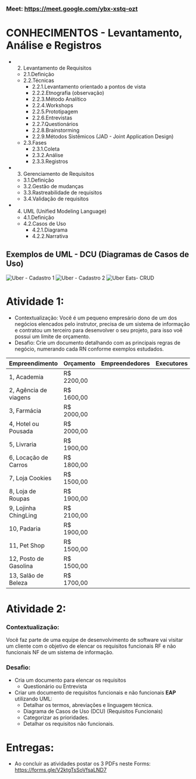 
 ### Meet: https://meet.google.com/ybx-xstq-ozt



# CONHECIMENTOS - Levantamento, Análise e Registros
- 2. Levantamento de Requisitos
	- 2.1.Definição
	- 2.2.Técnicas
		- 2.2.1.Levantamento orientado a pontos de vista
		- 2.2.2.Etnografia (observação)
		- 2.2.3.Método Analítico
		- 2.2.4.Workshops
		- 2.2.5.Prototipagem
		- 2.2.6.Entrevistas
		- 2.2.7.Questionários
		- 2.2.8.Brainstorming
		- 2.2.9.Métodos Sistêmicos (JAD - Joint Application Design)
	- 2.3.Fases
		- 2.3.1.Coleta
		- 2.3.2.Análise
		- 2.3.3.Registros
- 3. Gerenciamento de Requisitos
	- 3.1.Definição
	- 3.2.Gestão de mudanças
	- 3.3.Rastreabilidade de requisitos
	- 3.4.Validação de requisitos
- 4. UML (Unified Modeling Language)
	- 4.1.Definição
	- 4.2.Casos de Uso
		- 4.2.1.Diagrama
		- 4.2.2.Narrativa
## Exemplos de UML - DCU (Diagramas de Casos de Uso)
![Uber - Cadastro 1](./exemplos_dcu/exemplo-dcu-uber-1.png)
![Uber - Cadastro 2](./exemplos_dcu/exemplo-dcu-uber-2.png)
![Uber Eats- CRUD](./exemplos_dcu/exemplo-dcu-uber-eats.png)
# Atividade 1:
- Contextualização: Você é um pequeno empresário dono de um dos negócios elencados pelo instrutor, precisa de um sistema de informação e contratou um terceiro para desenvolver o seu projeto, para isso voê possui um limite de orçamento.
- Desafio: Crie um documento detalhando com as principais regras de negócio, numerando cada RN conforme exemplos estudados.

|Empreendimento|Orçamento|Empreendedores|Executores|
|-|-|-|-|
|1, Academia|R$ 2200,00|||
|2, Agência de viagens|R$ 1600,00|||
|3, Farmácia|R$ 2000,00|||
|4, Hotel ou Pousada|R$ 2000,00|||
|5, Livraria|R$ 1900,00|||
|6, Locação de Carros|R$ 1800,00|||
|7, Loja Cookies|R$ 1500,00|||
|8, Loja de Roupas|R$ 1900,00|||
|9, Lojinha ChingLing|R$ 2100,00|||
|10, Padaria|R$ 1900,00|||
|11, Pet Shop|R$ 1500,00|||
|12, Posto de Gasolina|R$ 1500,00|||
|13, Salão de Beleza|R$ 1700,00|||

# Atividade 2:
### Contextualização:
Você faz parte de uma equipe de desenvolvimento de software vai visitar um cliente com o objetivo de elencar os requisitos funcionais RF e não funcionais NF de um sistema de informação.
### Desafio:
- Cria um documento para elencar os requisitos
	- Questionário ou Entrevista
- Criar um documento de requisitos funcionais e não funcionais **EAP** utilizando UML:
	- Detalhar os termos, abreviações e linguagem técnica.
	- Diagrama de Casos de Uso (DCU) (Requisitos Funcionais)
	- Categorizar as prioridades.
	- Detalhar os requisitos não funcionais.
	
# Entregas:
- Ao concluir as atividades postar os 3 PDFs neste Forms: https://forms.gle/V2ktgTsSoVfsaLND7
